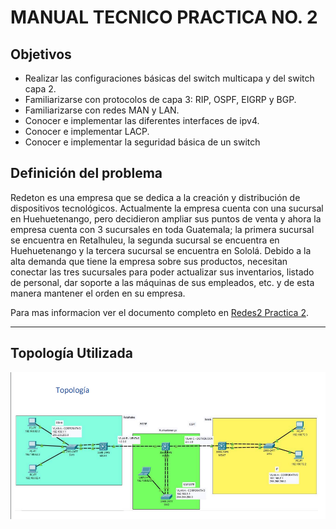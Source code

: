 # MANUAL TECNICO PRACTICA NO. 2 

## Objetivos

- Realizar las configuraciones básicas del switch multicapa y del switch capa 2.
- Familiarizarse con protocolos de capa 3: RIP, OSPF, EIGRP y BGP.
- Familiarizarse con redes MAN y LAN.
- Conocer e implementar las diferentes interfaces de ipv4.
- Conocer e implementar LACP.
- Conocer e implementar la seguridad básica de un switch

## Definición del problema

Redeton es una empresa que se dedica a la creación y distribución de dispositivos tecnológicos. Actualmente la empresa cuenta con una sucursal en Huehuetenango, pero decidieron ampliar sus puntos de venta y ahora la empresa cuenta con 3 sucursales en toda Guatemala; la primera sucursal se encuentra en Retalhuleu, la segunda sucursal se encuentra en Huehuetenango y la tercera sucursal se encuentra en Sololá. 
Debido a la alta demanda que tiene la empresa sobre sus productos, necesitan conectar las tres sucursales para poder actualizar sus inventarios, listado de personal, dar soporte a las máquinas de sus empleados, etc. y de esta manera mantener el orden en su empresa.

Para mas informacion ver el documento completo en  [Redes2 Practica 2](https://uedi.ingenieria.usac.edu.gt/campus/pluginfile.php/764400/mod_resource/content/1/%5BREDES2%5DEnunciado_Practica2_1S2024.pdf).

---------------------------------------------------------
## Topología Utilizada

![Topologia de red practica 2!]( Images\Topologia.png)


